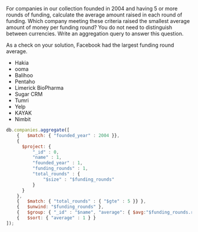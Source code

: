 For companies in our collection founded in 2004 and having 5 or more rounds of funding, calculate the average amount raised in each round of funding. Which company meeting these criteria raised the smallest average amount of money per funding round? You do not need to distinguish between currencies. Write an aggregation query to answer this question.

As a check on your solution, Facebook had the largest funding round average.


* Hakia
* ooma
* Balihoo
* Pentaho
* Limerick BioPharma
* Sugar CRM
* Tumri
* Yelp
* KAYAK
* Nimbit

```js
db.companies.aggregate([
    {	$match: { "founded_year" : 2004 }},
    {
      $project: { 
          "_id" : 0, 
          "name" : 1, 
          "founded_year" : 1, 
          "funding_rounds" : 1,
          "total_rounds" : {
              "$size" : "$funding_rounds"
          }
      }
    },
    {   $match: { "total_rounds" : { "$gte" : 5 }} },
    {   $unwind: "$funding_rounds" },
    {   $group: { "_id" : "$name", "average": { $avg:"$funding_rounds.raised_amount"}} },
    {   $sort: { "average" : 1 } }
]);
